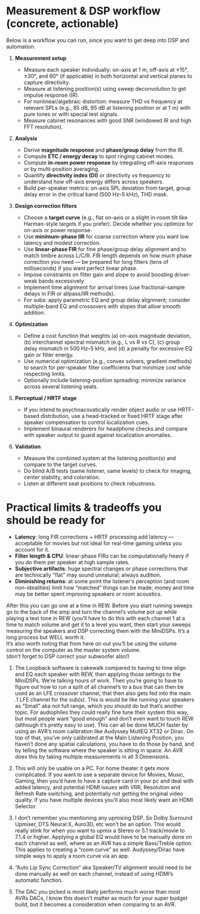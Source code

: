 # Measurement & DSP workflow (concrete, actionable)

Below is a workflow you can run, since you want to get deep into DSP and automation.

1. **Measurement setup**

   * Measure each speaker individually: on-axis at 1 m, off-axis at ±15°, ±30°, and 60° (if applicable) in both horizontal and vertical planes to capture directivity.
   * Measure at listening position(s) using sweep deconvolution to get impulse response (IR).
   * For nonlinear/algebraic distortion: measure THD vs frequency at relevant SPLs (e.g., 85 dB, 95 dB at listening position or at 1 m) with pure tones or with special test signals.
   * Measure cabinet resonances with good SNR (windowed IR and high FFT resolution).

2. **Analysis**

   * Derive **magnitude response** and **phase/group delay** from the IR.
   * Compute **ETC / energy decay** to spot ringing cabinet modes.
   * Compute **in-room power response** by integrating off-axis responses or by multi-position averaging.
   * Quantify **directivity index (DI)** or directivity vs frequency to understand how off-axis energy differs across speakers.
   * Build per-speaker metrics: on-axis SPL deviation from target, group delay error in the critical band (500 Hz–5 kHz), THD mask.

3. **Design correction filters**

   * Choose a **target curve** (e.g., flat on-axis or a slight in-room tilt like Harman-style targets if you prefer). Decide whether you optimize for on-axis or power response.
   * Use **minimum-phase IIR** for coarse correction where you want low latency and modest correction.
   * Use **linear-phase FIR** for fine phase/group delay alignment and to match timbre across L/C/R. FIR length depends on how much phase correction you need — be prepared for long filters (tens of milliseconds) if you want perfect linear phase.
   * Impose constraints on filter gain and slope to avoid boosting driver-weak bands excessively.
   * Implement time alignment for arrival times (use fractional-sample delays in FIR or allpass/IIR methods).
   * For subs: apply parametric EQ and group delay alignment; consider multiple-band EQ and crossovers with slopes that allow smooth addition.

4. **Optimization**

   * Define a cost function that weights (a) on-axis magnitude deviation, (b) interchannel spectral mismatch (e.g., L vs R vs C), (c) group delay mismatch in 500 Hz–5 kHz, and (d) a penalty for excessive EQ gain or filter energy.
   * Use numerical optimization (e.g., convex solvers, gradient methods) to search for per-speaker filter coefficients that minimize cost while respecting limits.
   * Optionally include listening-position spreading: minimize variance across several listening seats.

5. **Perceptual / HRTF stage**

   * If you intend to psychoacoustically render object audio or use HRTF-based distribution, use a head-tracked or fixed HRTF stage after speaker compensation to control localization cues.
   * Implement binaural renderers for headphone checks and compare with speaker output to guard against localization anomalies.

6. **Validation**

   * Measure the combined system at the listening position(s) and compare to the target curves.
   * Do blind A/B tests (same listener, same levels) to check for imaging, center stability, and coloration.
   * Listen at different seat positions to check robustness.

# Practical limits & tradeoffs you should be ready for

* **Latency**: long FIR corrections + HRTF processing add latency — acceptable for movies but not ideal for real-time gaming unless you account for it.
* **Filter length & CPU**: linear-phase FIRs can be computationally heavy if you do them per speaker at high sample rates.
* **Subjective artifacts**: huge spectral changes or phase corrections that are technically "flat" may sound unnatural; always audition.
* **Diminishing returns**: at some point the listener’s perception (and room non-idealities) limit how “matched” things can be made; money and time may be better spent improving speakers or room acoustics.

After this you can go one at a time in REW. Before you start running sweeps go to the back of the amp and turn the channel’s volume pot up while playing a test tone in REW (you’ll have to do this with each channel 1 at a time to match volume and get it to a level you want, then start your sweeps measuring the speakers and DSP correcting them with the MiniDSPs. It’s a long process but WELL worth it.  
It’s also worth noting that from here on out you’ll be using the volume control on the computer as the master system volume.  
(don’t forget to DSP correct your subwoofer also!)

1.  The Loopback software is cakewalk compared to having to time align and EQ each speaker with REW, then applying those settings to the MiniDSPs. We’re talking hours of work. Then you’re going to have to figure out how to run a split of all channel’s to a bus that can then be used as an LFE crossover channel, that then also gets fed into the main .1 LFE channel for the sub(s). This is would be like running your speakers as “Small” aka not full range, which you should do but that’s another topic. For audiophiles they could really fine tune their system this way, but most people want “good enough” and don’t even want to touch REW (although it’s pretty easy to use). This can all be done MUCH faster by using an AVR’s room calibration like Audyssey MultEQ XT32 or Dirac. On top of that, you’ve only calibrated at the Main Listening Position, you haven’t done any spatial calculations, you have to do those by hand, and by telling the software where the speaker is sitting in space. An AVR does this by taking multiple measurements in all 3 Dimensions.
    
2.  This will only be usable on a PC. For home theater it gets more complicated. If you want to use a separate device for Movies, Music, Gaming, then you’d have to have a capture card in your pc and deal with added latency, and potential HDMI issues with VRR, Resolution and Refresh Rate switching, and potentially not getting the original video quality. If you have multiple devices you’ll also most likely want an HDMI Selector.
    
3.  I don’t remember you mentioning any upmixing DSP. So Dolby Surround Upmixer, DTS Neural:X, Auro3D, etc won’t be an option. This would really stink for when you want to upmix a Stereo or 5.1 track/movie to 7.1.4 or higher. Applying a global EQ would have to be manually done on each channel as well, where as an AVR has a simple Bass/Treble option. This applies to creating a “room curve” as well. Audyssey/Dirac have simple ways to apply a room curve via an app.
    
4.  “Auto Lip Sync Correction” aka Speaker/TV alignment would need to be done manually as well on each channel, instead of using HDMI’s automatic function.
    
5.  The DAC you picked is most likely performs much worse than most AVRs DACs, I know this doesn’t matter as much for your super budget build, but it becomes a consideration when comparing to an AVR.
